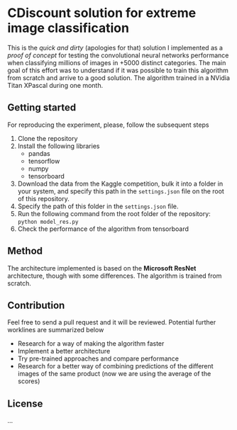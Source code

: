 # CDiscount solution for extreme image classification
This is the *quick and dirty* (apologies for that) solution I implemented as a *proof of concept* for testing the convolutional neural networks performance when classifying millions of images in +5000 distinct categories. The main goal of this effort was to understand if it was possible to train this algorithm from scratch and arrive to a good solution. The algorithm trained in a NVidia Titan XPascal during one month.

## Getting started
For reproducing the experiment, please, follow the subsequent steps
1) Clone the repository
2) Install the following libraries
    - pandas
    - tensorflow
    - numpy
    - tensorboard
3) Download the data from the Kaggle competition, bulk it into a folder in your system, and specify this path in the `settings.json` file on the root of this repository.
4) Specify the path of this folder in the `settings.json` file.
5) Run the following command from the root folder of the repository: `python model_res.py`
6) Check the performance of the algorithm from tensorboard

## Method
The architecture implemented is based on the **Microsoft ResNet** architecture, though with some differences. The algorithm is trained from scratch.

## Contribution
Feel free to send a pull request and it will be reviewed. Potential further worklines are summarized below
- Research for a way of making the algorithm faster
- Implement a better architecture
- Try pre-trained approaches and compare performance
- Research for a better way of combining predictions of the different images of the same product (now we are using the average of the scores)

## License
...